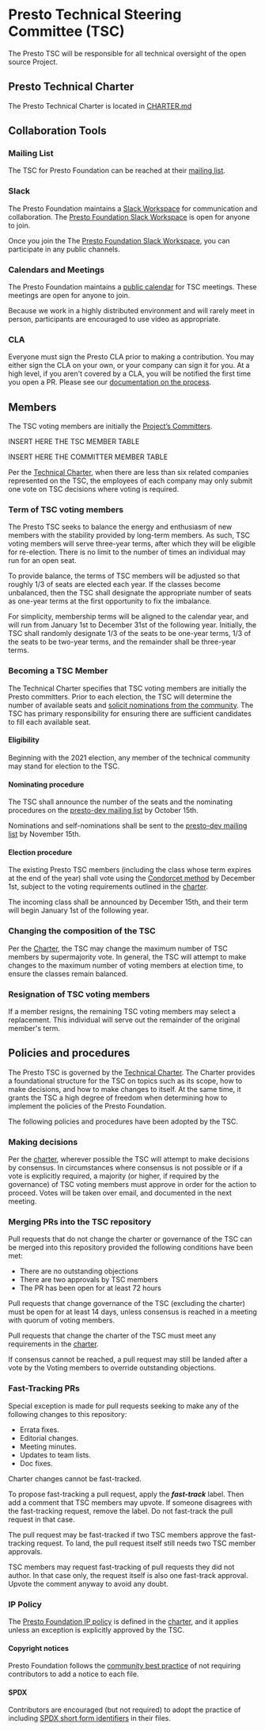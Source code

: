 # Presto Technical Steering Committee (TSC)

The Presto TSC will be responsible for all technical oversight of the open source Project. 

## Presto Technical Charter

The Presto Technical Charter is located in [CHARTER.md](CHARTER.md)

## Collaboration Tools

### Mailing List

The TSC for Presto Foundation can be reached at their [mailing list](https://lists.prestodb.io/g/presto-tsc).

### Slack

The Presto Foundation maintains a [Slack Workspace](https://join.slack.com/t/prestodb/shared_invite/enQtNTQ3NjU2MTYyNDA2LTYyOTg3MzUyMWE1YTI3Njc5YjgxZjNiYTgxODAzYjI5YWMwYWE0MTZjYWFhNGMwNjczYjI3N2JhM2ExMGJlMWM) for communication and collaboration. The [Presto Foundation Slack Workspace](https://join.slack.com/t/prestodb/shared_invite/enQtNTQ3NjU2MTYyNDA2LTYyOTg3MzUyMWE1YTI3Njc5YjgxZjNiYTgxODAzYjI5YWMwYWE0MTZjYWFhNGMwNjczYjI3N2JhM2ExMGJlMWM) is open for anyone to join. 

Once you join the The [Presto Foundation Slack Workspace](https://join.slack.com/t/prestodb/shared_invite/enQtNTQ3NjU2MTYyNDA2LTYyOTg3MzUyMWE1YTI3Njc5YjgxZjNiYTgxODAzYjI5YWMwYWE0MTZjYWFhNGMwNjczYjI3N2JhM2ExMGJlMWM), you can participate in any public channels.

### Calendars and Meetings

The Presto Foundation maintains a [public calendar](https://calendar.google.com/calendar/embed?src=linuxfoundation.org_vrjlva5b0u73ps75fvnv5sasi4%40group.calendar.google.com&ctz=America%2FChicago) for TSC meetings. These meetings are open for anyone to join.

Because we work in a highly distributed environment and will rarely meet in person, participants are encouraged to use video as appropriate.

### CLA

Everyone must sign the Presto CLA prior to making a contribution. You may either sign the CLA on your own, or your company can sign it for you. At a high level, if you aren't covered by a CLA, you will be notified the first time you open a PR. Please see our [documentation on the process](./CLA.md).

## Members

The TSC voting members are initially the [Project’s Committers](https://github.com/prestodb/.github/blob/master/CONTRIBUTING.md).

INSERT HERE THE TSC MEMBER TABLE

INSERT HERE THE COMMITTER MEMBER TABLE

Per the [Technical Charter](CHARTER.md), when there are less than six related companies represented on the TSC, the employees of each company may only submit one vote on TSC decisions where voting is required.

### Term of TSC voting members

The Presto TSC seeks to balance the energy and enthusiasm of new members with the stability provided by long-term members.  As such, TSC voting members will serve three-year terms, after which they will be eligible for re-election.  There is no limit to the number of times an individual may run for an open seat.

To provide balance, the terms of TSC members will be adjusted so that roughly 1/3 of seats are elected each year.  If the classes become unbalanced, then the TSC shall designate the appropriate number of seats as one-year terms at the first opportunity to fix the imbalance.

For simplicity, membership terms will be aligned to the calendar year, and will run from January 1st to December 31st of the following year. Initially, the TSC shall randomly designate 1/3 of the seats to be one-year terms, 1/3 of the seats to be two-year terms, and the remainder shall be three-year terms.


### Becoming a TSC Member

The Technical Charter specifies that TSC voting members are initially the Presto committers.  Prior to each election, the TSC will determine the number of available seats and [solicit nominations from the community](./nominations/README.md).  The TSC has primary responsibility for ensuring there are sufficient candidates to fill each available seat.

#### Eligibility

Beginning with the 2021 election, any member of the technical community may stand for election to the TSC.

#### Nominating procedure

The TSC shall announce the number of the seats and the nominating procedures on the [presto-dev mailing list](https://lists.prestodb.io/g/presto-dev) by October 15th.

Nominations and self-nominations shall be sent to the [presto-dev mailing list](https://lists.prestodb.io/g/presto-dev) by November 15th.

#### Election procedure

The existing Presto TSC members (including the class whose term expires at the end of the year) shall vote using the [Condorcet method](https://civs.cs.cornell.edu/) by December 1st, subject to the voting requirements outlined in the [charter](CHARTER.md#3-tsc-voting).

The incoming class shall be announced by December 15th, and their term will begin January 1st of the following year.

### Changing the composition of the TSC

Per the [Charter](CHARTER.md), the TSC may change the maximum number of TSC members by supermajority vote.  In general, the TSC will attempt to make changes to the maximum number of voting members at election time, to ensure the classes remain balanced.

### Resignation of TSC voting members

If a member resigns, the remaining TSC voting members may select a replacement.  This individual will serve out the remainder of the original member's term.

## Policies and procedures

The Presto TSC is governed by the [Technical Charter](CHARTER.md).  The Charter provides a foundational structure for the TSC on topics such as its scope, how to make decisions, and how to make changes to itself.  At the same time, it grants the TSC a high degree of freedom when determining how to implement the policies of the Presto Foundation.

The following policies and procedures have been adopted by the TSC.

### Making decisions

Per the [charter](CHARTER.md), wherever possible the TSC will attempt to make decisions by consensus.  In circumstances where consensus is not possible or if a vote is explicitly required, a majority (or higher, if required by the governance) of TSC voting members must approve in order for the action to proceed.  Votes will be taken over email, and documented in the next meeting.

### Merging PRs into the TSC repository

Pull requests that do not change the charter or governance of the TSC can be merged into this repository provided the following conditions have been met:

* There are no outstanding objections
* There are two approvals by TSC members
* The PR has been open for at least 72 hours

Pull requests that change governance of the TSC (excluding the charter) must be open for at least 14 days, unless consensus is reached in a meeting with quorum of voting members.

Pull requests that change the charter of the TSC must meet any requirements in the [charter](CHARTER.md).

If consensus cannot be reached, a pull request may still be landed after a vote by the Voting members to override outstanding objections.

### Fast-Tracking PRs

Special exception is made for pull requests seeking to make any of the following changes to this repository:

- Errata fixes.
- Editorial changes.
- Meeting minutes.
- Updates to team lists.
- Doc fixes.

Charter changes cannot be fast-tracked.

To propose fast-tracking a pull request, apply the ***fast-track*** label. Then add a comment that TSC members may upvote. If someone disagrees with the fast-tracking request, remove the label. Do not fast-track the pull request in that case.

The pull request may be fast-tracked if two TSC members approve the fast-tracking request. To land, the pull request itself still needs two TSC member approvals.

TSC members may request fast-tracking of pull requests they did not author. In that case only, the request itself is also one fast-track approval. Upvote the comment anyway to avoid any doubt.

### IP Policy

The [Presto Foundation IP policy](https://github.com/prestodb/tsc/blob/master/CHARTER.md#8-intellectual-property-policy) is defined in the [charter](CHARTER.md), and it applies unless an exception is explicitly approved by the TSC.

#### Copyright notices

Presto Foundation follows the [community best practice](https://www.linuxfoundation.org/blog/2020/01/copyright-notices-in-open-source-software-projects/) of not requiring contributors to add a notice to each file.

#### SPDX

Contributors are encouraged (but not required) to adopt the practice of including [SPDX short form identifiers](https://spdx.org/ids-how) in their files.
